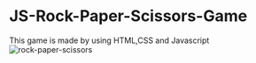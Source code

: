 # JS-Rock-Paper-Scissors-Game
This game is made by using HTML,CSS and Javascript
![rock-paper-scissors](https://user-images.githubusercontent.com/62132905/111910809-e6f60400-8a88-11eb-8a91-6be8a13207a9.png)
